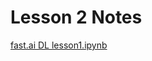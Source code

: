# Lesson 2 Notes

[fast.ai DL lesson1.ipynb](https://github.com/fastai/fastai/blob/master/courses/dl1/lesson1.ipynb)  


